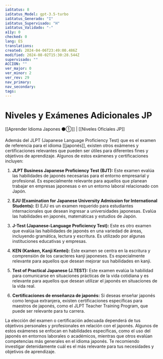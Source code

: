 ```yaml
---
iaStatus: 8
iaStatus_Model: gpt-3.5-turbo
iaStatus_Generado: "I"
iaStatus_Supervisado: "H"
iaStatus_Validado: "-"
a11y: 0
checked: 0
lang: ES
translations: 
created: 2024-04-06T23:49:00.486Z
modified: 2024-08-02T15:30:28.544Z
supervisado: ""
ACCION: ""
ver_major: 0
ver_minor: 2
ver_rev: 29
nav_primary: 
nav_secondary: 
tags:
---
```

# Niveles y Exámenes Adicionales JP

[[Aprender Idioma Japones ⚫①]] | [[Niveles Oficiales JP]]

Además del JLPT (Japanese Language Proficiency Test) que es el examen de referencia para el idioma [[japonés]], existen otros exámenes y certificaciones relevantes que pueden ser útiles para diferentes fines y objetivos de aprendizaje. Algunos de estos exámenes y certificaciones incluyen:

1. **JLPT Business Japanese Proficiency Test (BJT):** Este examen evalúa las habilidades de japonés necesarias para el entorno empresarial y profesional. Es especialmente relevante para aquellos que planean trabajar en empresas japonesas o en un entorno laboral relacionado con Japón.
    
2. **EJU (Examination for Japanese University Admission for International Students):** El EJU es un examen requerido para estudiantes internacionales que desean ingresar a universidades japonesas. Evalúa las habilidades en japonés, matemáticas y estudios de Japón.
    
3. **J-Test (Japanese-Language Proficiency Test):** Este es otro examen que evalúa las habilidades de japonés en una variedad de áreas, incluyendo gramática, lectura y escritura. Es utilizado por algunas instituciones educativas y empresas.
    
4. **KEN (Kanken, Kanji Kentei):** Este examen se centra en la escritura y comprensión de los caracteres kanji japoneses. Es especialmente relevante para aquellos que desean mejorar sus habilidades en kanji.
    
5. **Test of Practical Japanese (J.TEST):** Este examen evalúa la habilidad para comunicarse en situaciones prácticas de la vida cotidiana y es relevante para aquellos que desean utilizar el japonés en situaciones de la vida real.
    
6. **Certificaciones de enseñanza de japonés:** Si deseas enseñar japonés como lengua extranjera, existen certificaciones específicas para maestros de japonés, como el JLPT Teacher Training Program, que puede ser relevante para tu carrera.
    

La elección del examen o certificación adecuada dependerá de tus objetivos personales y profesionales en relación con el japonés. Algunos de estos exámenes se enfocan en habilidades específicas, como el uso del japonés en entornos laborales o académicos, mientras que otros evalúan competencias más generales en el idioma japonés. Te recomiendo investigar detenidamente cuál es el más relevante para tus necesidades y objetivos de aprendizaje.

